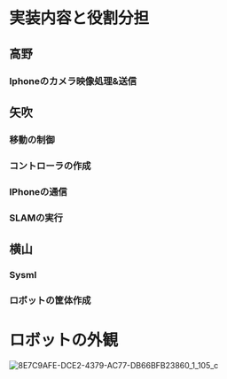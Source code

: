 # 実装内容と役割分担

## 高野
### Iphoneのカメラ映像処理&送信

## 矢吹
### 移動の制御
### コントローラの作成
### IPhoneの通信
### SLAMの実行

## 横山
### Sysml
### ロボットの筐体作成

# ロボットの外観
![8E7C9AFE-DCE2-4379-AC77-DB66BFB23860_1_105_c](https://github.com/user-attachments/assets/f2781f5a-92fd-4844-88d8-0e954cdc8162)
